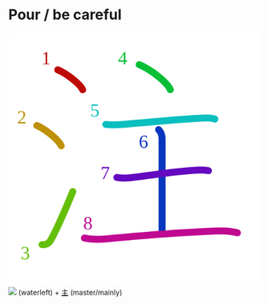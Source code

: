# Pour / be careful
![6ce8](Kanji/kanji-colorize/6ce8.svg)
![](http://www.kanjidamage.com/assets/radsmall/water-4770d222295684a6fc1b8e8cec486da119e1bcc2eac91d06622b4671e0098359.jpg) (waterleft) + [主](Kanji/kanji-dict/主.md) (master/mainly) 